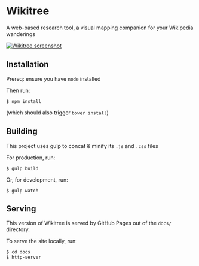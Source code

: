 Wikitree
===========
A web-based research tool, a visual mapping companion for your Wikipedia wanderings

[![Wikitree screenshot](http://i.imgur.com/16H2cSY.png)](https://wikitree.website/)

## Installation

Prereq: ensure you have `node` installed

Then run:
```
$ npm install
```
(which should also trigger `bower install`)

## Building

This project uses gulp to concat & minify its `.js` and `.css` files

For production, run:
```
$ gulp build
```

Or, for development, run:
```
$ gulp watch
```

## Serving

This version of Wikitree is served by GitHub Pages out of the `docs/` directory.

To serve the site locally, run:
```
$ cd docs
$ http-server
```
